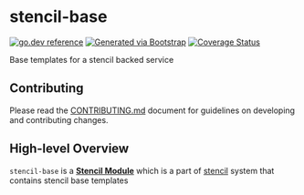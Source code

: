 # stencil-base
[![go.dev reference](https://img.shields.io/badge/go.dev-reference-007d9c?logo=go&logoColor=white)](https://engdocs.outreach.cloud/github.com/getoutreach/stencil-base)
[![Generated via Bootstrap](https://img.shields.io/badge/Outreach-Bootstrap-%235951ff)](https://github.com/getoutreach/bootstrap)
[![Coverage Status](https://coveralls.io/repos/github/getoutreach/stencil-base/badge.svg?branch=main)](https://coveralls.io/github//getoutreach/stencil-base?branch=main)
<!-- <<Stencil::Block(extraBadges)>> -->

<!-- <</Stencil::Block>> -->

Base templates for a stencil backed service

## Contributing

Please read the [CONTRIBUTING.md](CONTRIBUTING.md) document for guidelines on developing and contributing changes.

## High-level Overview

<!-- <<Stencil::Block(overview)>> -->
`stencil-base` is a **[Stencil Module](https://engineering.outreach.io/stencil/reference/modules/)**
which is a part of [stencil](https://github.com/getoutreach/stencil) system that contains stencil base templates
<!-- <</Stencil::Block>> -->
